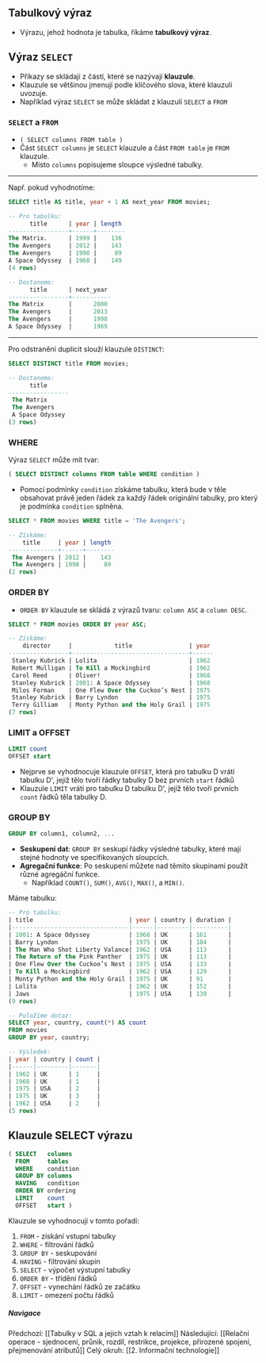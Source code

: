 ## Tabulkový výraz
- Výrazu, jehož hodnota je tabulka, říkáme **tabulkový výraz**. 

## Výraz `SELECT`
- Příkazy se skládají z částí, které se nazývají **klauzule**.
- Klauzule se většinou jmenují podle klíčového slova, které klauzuli uvozuje.
- Například výraz `SELECT` se může skládat z klauzulí `SELECT` a `FROM`

### `SELECT` a `FROM`
- `( SELECT columns FROM table )`
- Část `SELECT columns` je `SELECT` klauzule a část `FROM table` je `FROM` klauzule.
	- Místo `columns` popisujeme sloupce výsledné tabulky.

---
Např. pokud vyhodnotíme:
```sql
SELECT title AS title, year + 1 AS next_year FROM movies;

-- Pro tabulku:
      title      | year | length
-----------------+------+--------
The Matrix.      | 1999 |    136
The Avengers     | 2012 |    143
The Avengers     | 1998 |     89
A Space Odyssey  | 1968 |    149
(4 rows)

-- Dostaneme:
      title      | next_year
-----------------+-----------
The Matrix       |      2000
The Avengers     |      2013
The Avengers     |      1998
A Space Odyssey  |      1969
```
---
Pro odstranění duplicit slouží klauzule `DISTINCT`:
```sql
SELECT DISTINCT title FROM movies;

-- Dostaneme:
      title
-----------------
 The Matrix
 The Avengers
 A Space Odyssey
(3 rows)
```

### WHERE
Výraz `SELECT` může mít tvar:
```sql
( SELECT DISTINCT columns FROM table WHERE condition )
```
- Pomocí podmínky `condition` získáme tabulku, která bude v těle obsahovat právě jeden řádek za každý řádek originální tabulky, pro který je podmínka `condition` splněna.
```sql
SELECT * FROM movies WHERE title = 'The Avengers';

-- Získáme:
    title     | year | length
--------------+------+--------
 The Avengers | 2012 |    143
 The Avengers | 1998 |     89
(2 rows)
```
### ORDER BY
- `ORDER BY` klauzule se skládá z výrazů tvaru: `column ASC` a `column DESC`.
```sql
SELECT * FROM movies ORDER BY year ASC;

-- Získáme:
    director     |            title                | year
-----------------+---------------------------------+------
 Stanley Kubrick | Lolita                          | 1962
 Robert Mulligan | To Kill a Mockingbird           | 1962
 Carol Reed      | Oliver!                         | 1968
 Stanley Kubrick | 2001: A Space Odyssey           | 1968
 Milos Forman    | One Flew Over the Cuckoo’s Nest | 1975
 Stanley Kubrick | Barry Lyndon                    | 1975
 Terry Gilliam   | Monty Python and the Holy Grail | 1975
(7 rows)
```

### LIMIT a OFFSET
```sql
LIMIT count
OFFSET start
```
- Nejprve se vyhodnocuje klauzule `OFFSET`, která pro tabulku D vrátí tabulku D', jejíž tělo tvoří řádky tabulky D bez prvních `start` řádků
- Klauzule `LIMIT` vrátí pro tabulku D tabulku D', jejíž tělo tvoří prvních `count` řádků těla tabulky D.

### GROUP BY
```sql
GROUP BY column1, column2, ...
```
- **Seskupení dat**: `GROUP BY` seskupí řádky výsledné tabulky, které mají stejné hodnoty ve specifikovaných sloupcích.
- **Agregační funkce**: Po seskupení můžete nad těmito skupinami použít různé agregáční funkce. 
	- Například `COUNT()`, `SUM()`, `AVG()`, `MAX()`, a `MIN()`.

Máme tabulku:
```sql
-- Pro tabulku:
| title                           | year | country | duration |
|---------------------------------|------|---------|----------|
| 2001: A Space Odyssey           | 1968 | UK      | 161      |
| Barry Lyndon                    | 1975 | UK      | 184      |
| The Man Who Shot Liberty Valance| 1962 | USA     | 113      |
| The Return of the Pink Panther  | 1975 | UK      | 113      |
| One Flew Over the Cuckoo’s Nest | 1975 | USA     | 133      |
| To Kill a Mockingbird           | 1962 | USA     | 129      |
| Monty Python and the Holy Grail | 1975 | UK      | 91       |
| Lolita                          | 1962 | UK      | 152      |
| Jaws                            | 1975 | USA     | 130      |
(9 rows)

-- Položíme dotaz:
SELECT year, country, count(*) AS count
FROM movies
GROUP BY year, country;

-- Výsledek:
| year | country | count |
|------|---------|-------|
| 1962 | UK      | 1     |
| 1968 | UK      | 1     |
| 1975 | USA     | 2     |
| 1975 | UK      | 3     |
| 1962 | USA     | 2     |
(5 rows)
```
## Klauzule SELECT výrazu
```sql
( SELECT   columns
  FROM     tables
  WHERE    condition
  GROUP BY columns
  HAVING   condition
  ORDER BY ordering
  LIMIT    count
  OFFSET   start )
```

Klauzule se vyhodnocují v tomto pořadí:
1. `FROM` - získání vstupní tabulky
2. `WHERE` - filtrování řádků
3. `GROUP BY` - seskupování
4. `HAVING` - filtrování skupin
5. `SELECT` - výpočet výstupní tabulky
6. `ORDER BY` - třídění řádků
7. `OFFSET` - vynechání řádků ze začátku
8. `LIMIT` - omezení počtu řádků

##### Navigace
Předchozí:  [[Tabulky v SQL a jejich vztah k relacím]]
Následující: [[Relační operace - sjednocení, průnik, rozdíl, restrikce, projekce, přirozené spojení, přejmenování atributů]]
Celý okruh: [[2. Informační technologie]]